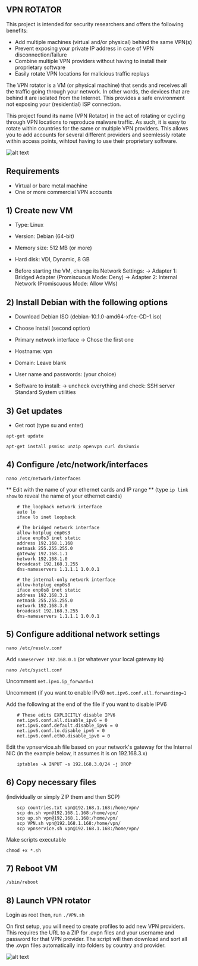 ## VPN ROTATOR ##

This project is intended for security researchers and offers the following benefits:

- Add multiple machines (virtual and/or physical) behind the same VPN(s)
- Prevent exposing your private IP address in case of VPN disconnection/failure
- Combine multiple VPN providers without having to install their proprietary software
- Easily rotate VPN locations for malicious traffic replays

The VPN rotator is a VM (or physical machine) that sends and receives all the traffic going through your network. In other words, the devices that are behind it are isolated from the Internet. This provides a safe environment not exposing your (residential) ISP connection.

This project found its name (VPN Rotator) in the act of rotating or cycling through VPN locations to reproduce malware traffic. As such, it is easy to rotate within countries for the same or multiple VPN providers. This allows you to add accounts for several different providers and seemlessly rotate within access points, wihtout having to use their proprietary software.

![alt text](https://github.com/malwareinfosec/vpnrotator/blob/master/img/rotator_diagram.png)

## Requirements

- Virtual or bare metal machine
- One or more commercial VPN accounts

## 1) Create new VM

- Type: Linux
- Version: Debian (64-bit)
- Memory size: 512 MB (or more)
- Hard disk: VDI, Dynamic, 8 GB

- Before starting the VM, change its Network Settings:
-> Adapter 1: Bridged Adapter (Promiscuous Mode: Deny)
-> Adapter 2: Internal Network (Promiscuous Mode: Allow VMs)

## 2) Install Debian with the following options

- Download Debian ISO (debian-10.1.0-amd64-xfce-CD-1.iso)
- Choose Install (second option)

- Primary network interface
-> Chose the first one

- Hostname: vpn
- Domain: Leave blank

- User name and passwords: (your choice)

- Software to install:
-> uncheck everything and check:
SSH server
Standard System utilities

## 3) Get updates

- Get root (type su and enter)

`apt-get update`

`apt-get install psmisc unzip openvpn curl dos2unix`

## 4) Configure /etc/network/interfaces

`nano /etc/network/interfaces`

** Edit with the name of your ethernet cards and IP range **
(type `ip link show` to reveal the name of your ethernet cards)

        # The loopback network interface
        auto lo
        iface lo inet loopback

        # The bridged network interface
        allow-hotplug enp0s3
        iface enp0s3 inet static
        address 192.168.1.168
        netmask 255.255.255.0
        gateway 192.168.1.1
        network 192.168.1.0
        broadcast 192.168.1.255
        dns-nameservers 1.1.1.1 1.0.0.1

        # the internal-only network interface
        allow-hotplug enp0s8
        iface enp0s8 inet static
        address 192.168.3.1
        netmask 255.255.255.0
        network 192.168.3.0
        broadcast 192.168.3.255
        dns-nameservers 1.1.1.1 1.0.0.1


## 5) Configure additional network settings

`nano /etc/resolv.conf`

Add `nameserver 192.168.0.1` (or whatever your local gateway is)

`nano /etc/sysctl.conf`

Uncomment `net.ipv4.ip_forward=1`

Uncomment (if you want to enable IPv6) `net.ipv6.conf.all.forwarding=1`

Add the following at the end of the file if you want to disable IPV6

        # These edits EXPLICITLY disable IPV6
        net.ipv6.conf.all.disable_ipv6 = 0
        net.ipv6.conf.default.disable_ipv6 = 0
        net.ipv6.conf.lo.disable_ipv6 = 0
        net.ipv6.conf.eth0.disable_ipv6 = 0

Edit the vpnservice.sh file based on your network's gateway for the Internal NIC
(in the example below, it assumes it is on 192.168.3.x)

        iptables -A INPUT -s 192.168.3.0/24 -j DROP

## 6) Copy necessary files

(individually or simply ZIP them and then SCP)

        scp countries.txt vpn@192.168.1.168:/home/vpn/
        scp dn.sh vpn@192.168.1.168:/home/vpn/
        scp up.sh vpn@192.168.1.168:/home/vpn/
        scp VPN.sh vpn@192.168.1.168:/home/vpn/
        scp vpnservice.sh vpn@192.168.1.168:/home/vpn/

Make scripts executable

`chmod +x *.sh`

## 7) Reboot VM

`/sbin/reboot`

## 8) Launch VPN rotator

Login as root then, run `./VPN.sh`

On first setup, you will need to create profiles to add new VPN providers. This requires the URL to a ZIP for .ovpn files and your username and password for that VPN provider. The script will then download and sort all the .ovpn files automatically into folders by country and provider.

![alt text](https://github.com/malwareinfosec/vpnrotator/blob/master/img/rotator.gif)
